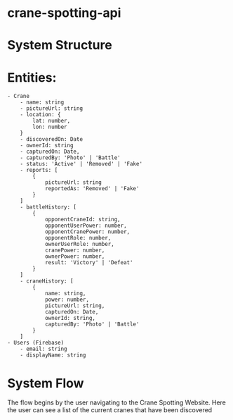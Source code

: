 # crane-spotting-api

# System Structure

# Entities:

    - Crane
        - name: string
        - pictureUrl: string
        - location: {
            lat: number,
            lon: number
        }
        - discoveredOn: Date
        - ownerId: string
        - capturedOn: Date,
        - capturedBy: 'Photo' | 'Battle'
        - status: 'Active' | 'Removed' | 'Fake'
        - reports: [
            {
                pictureUrl: string
                reportedAs: 'Removed' | 'Fake'
            }
        ]
        - battleHistory: [
            {
                opponentCraneId: string,
                opponentUserPower: number,
                opponentCranePower: number,
                opponentRole: number,
                ownerUserRole: number,
                cranePower: number,
                ownerPower: number,
                result: 'Victory' | 'Defeat'
            }
        ]
        - craneHistory: [
            {
                name: string,
                power: number,
                pictureUrl: string,
                capturedOn: Date,
                ownerId: string,
                capturedBy: 'Photo' | 'Battle'
            }
        ]
    - Users (Firebase)
        - email: string
        - displayName: string

# System Flow

The flow begins by the user navigating to the Crane Spotting Website. Here the user can see a list of the current cranes that have been discovered
